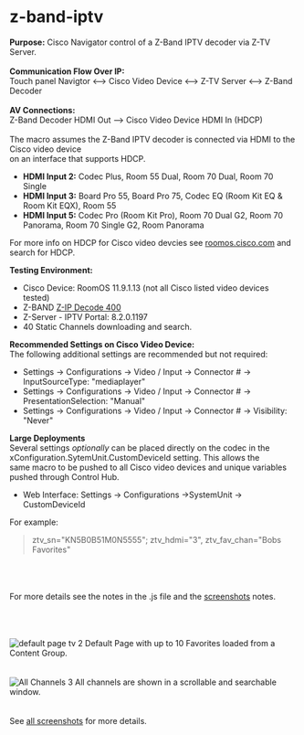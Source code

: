 # z-band-iptv
**Purpose:** Cisco Navigator control of a Z-Band IPTV decoder via Z-TV Server.
\
\
**Communication Flow Over IP:** \
Touch panel Navigtor <--> Cisco Video Device <--> Z-TV Server <--> Z-Band Decoder
\
\
**AV Connections:** \
Z-Band Decoder HDMI Out --> Cisco Video Device HDMI In (HDCP)
\
\
The macro assumes the Z-Band IPTV decoder is connected via HDMI to the Cisco video device \
on an interface that supports HDCP.  
- **HDMI Input 2:** Codec Plus, Room 55 Dual, Room 70 Dual, Room 70 Single 
- **HDMI Input 3:** Board Pro 55, Board Pro 75, Codec EQ (Room Kit EQ & Room Kit EQX), Room 55 
- **HDMI Input 5:** Codec Pro (Room Kit Pro), Room 70 Dual G2, Room 70 Panorama, Room 70 Single G2, Room Panorama 

For more info on HDCP for Cisco video devcies see [roomos.cisco.com](https://roomos.cisco.com/xapi/search?domain=Video&search=hdcp) and search for HDCP.

**Testing Environment:** 
- Cisco Device: RoomOS 11.9.1.13 (not all Cisco listed video devices tested) 
- Z-BAND [Z-IP Decode 400](https://www.z-band.com/products/z-ip-systems/z-ip-decode/z-ip-decode-400) 
- Z-Server - IPTV Portal: 8.2.0.1197  
- 40 Static Channels downloading and search.


**Recommended Settings on Cisco Video Device:** \
The following additional settings are recommended but not required:
- Settings -> Configurations -> Video / Input -> Connector # -> InputSourceType: "mediaplayer"
- Settings -> Configurations -> Video / Input -> Connector # -> PresentationSelection: "Manual"
- Settings -> Configurations -> Video / Input -> Connector # -> Visibility: "Never"


**Large Deployments** \
Several settings *optionally* can be placed directly on the codec in the xConfiguration.SytemUnit.CustomDeviceId setting.  This allows the \
same macro to be pushed to all Cisco video devices and unique variables pushed through Control Hub. 
- Web Interface: Settings -> Configurations ->SystemUnit -> CustomDeviceId 

For example: 
> ztv_sn="KN5B0B51M0N5555"; ztv_hdmi="3", ztv_fav_chan="Bobs Favorites"

\
\
\
For more details see the notes in the .js file and the [screenshots](https://github.com/vtjoeh/z-band-iptv/tree/main/screenshots) notes. 
 
\
\
\
![default page tv 2](https://github.com/vtjoeh/z-band-iptv/assets/16569532/9cc80ecb-af04-4d36-8e10-690f738d2d8b)
Default Page with up to 10 Favorites loaded from a Content Group. 
\
\
\
![All Channels 3](https://github.com/vtjoeh/z-band-iptv/assets/16569532/3d7a985f-5a8f-4a56-9bcc-5088d52b975a)
All channels are shown in a scrollable and searchable window. 
\
\
\
See [all screenshots](https://github.com/vtjoeh/z-band-iptv/tree/main/screenshots) for more details. 

